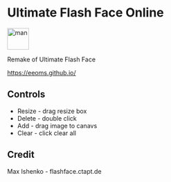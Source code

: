 # Ultimate Flash Face Online

<img src="https://upload.wikimedia.org/wikipedia/en/thumb/6/67/This_Man_original_drawing.jpg/250px-This_Man_original_drawing.jpg" alt="man" width="50" height="50">

Remake of Ultimate Flash Face

https://eeoms.github.io/

## Controls

- Resize - drag resize box
- Delete - double click
- Add - drag image to canavs
- Clear - click clear all

## Credit

Max Ishenko - flashface.ctapt.de
